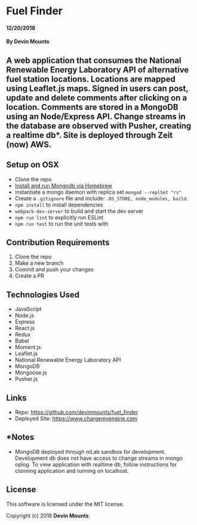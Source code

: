 # Fuel Finder

#### 12/20/2018

#### By Devin Mounts

## A web application that consumes the National Renewable Energy Laboratory API of alternative fuel station locations. Locations are mapped using Leaflet.js maps. Signed in users can post, update and delete comments after clicking on a location.  Comments are stored in a MongoDB using an Node/Express API. Change streams in the database are observed with Pusher, creating a realtime db*.  Site is deployed through Zeit (now) AWS.

## Setup on OSX

* Clone the repo
* [Install and run Mongodb via Homebrew](https://treehouse.github.io/installation-guides/mac/mongo-mac.html)
* instantiate a mongo daemon with replica set `mongod --replSet "rs"`
* Create a `.gitignore` file and include: `.DS_STORE, node_modules, build.`
* `npm install` to install dependencies
* `webpack-dev-server` to build and start the dev server
* `npm run lint` to explicitly run ESLint
* `npm run test` to run the unit tests with

## Contribution Requirements

1. Clone the repo
1. Make a new branch
1. Commit and push your changes
1. Create a PR

## Technologies Used

* JavaScript
* Node.js
* Express
* React.js
* Redux
* Babel
* Moment.js
* Leaflet.js
* National Renewable Energy Laboratory API
* MongoDB
* Mongoose.js
* Pusher.js

## Links

* Repo: https://github.com/devinmounts/fuel_finder
* Deployed Site:
https://www.chargemyengine.com

## *Notes 
* MongoDB deployed through mLab sandbox for development. Development db does not have access to change streams in mongo oplog.  To view application with realtime db, follow instructions for clonning application and running on localhost.

## License

This software is licensed under the MIT license.

Copyright (c) 2018 **Devin Mounts**
